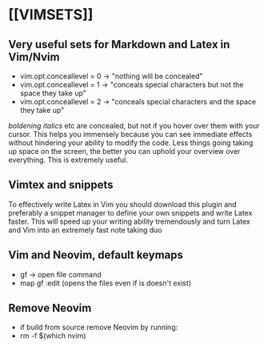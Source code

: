# [[VIMSETS]]

## Very useful sets for Markdown and Latex in Vim/Nvim

- vim.opt.conceallevel = 0 -> "nothing will be concealed"
- vim.opt.conceallevel = 1 -> "conceals special characters but not the space they take up"
- vim.opt.conceallevel = 2 -> "conceals special characters and the space they take up"

_boldening_ _italics_ etc are concealed, but not if you hover over them with your cursor.
This helps you immensely because you can see immediate effects without hindering your
ability to modify the code. Less things going taking up space on the screen, the better
you can uphold your overview over everything. This is extremely useful.

## Vimtex and snippets

To effectively write Latex in Vim you should download this plugin and preferably a snippet
manager to define your own snippets and write Latex faster. This will speed up your writing
ability tremendously and turn Latex and Vim into an extremely fast note taking duo

## Vim and Neovim, default keymaps

- gf -> open file command
- map gf :edit <cedit><cr> (opens the files even if is doesn't exist)

## Remove Neovim 

- if build from source remove Neovim by running:
- rm -f $(which nvim)
